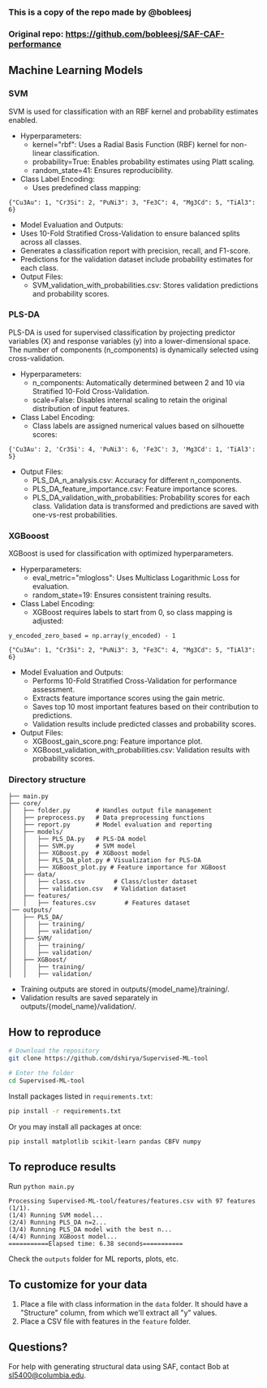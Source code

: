 ### This is a copy of the repo made by @bobleesj
### Original repo: https://github.com/bobleesj/SAF-CAF-performance


## Machine Learning Models
### SVM
SVM is used for classification with an RBF kernel and probability estimates enabled.
* Hyperparameters:
  * kernel="rbf": Uses a Radial Basis Function (RBF) kernel for non-linear classification.
  * probability=True: Enables probability estimates using Platt scaling.
  * random_state=41: Ensures reproducibility.
* Class Label Encoding:
  * Uses predefined class mapping:
```
{"Cu3Au": 1, "Cr3Si": 2, "PuNi3": 3, "Fe3C": 4, "Mg3Cd": 5, "TiAl3": 6}
```
*	Model Evaluation and Outputs:
  *	Uses 10-Fold Stratified Cross-Validation to ensure balanced splits across all classes.
  *	Generates a classification report with precision, recall, and F1-score.
  *	Predictions for the validation dataset include probability estimates for each class.
* Output Files:
  * SVM_validation_with_probabilities.csv: Stores validation predictions and probability scores.
### PLS-DA
PLS-DA is used for supervised classification by projecting predictor variables (X) and response variables (y) into a lower-dimensional space. The number of components (n_components) is dynamically selected using cross-validation.
* Hyperparameters:
  * n_components: Automatically determined between 2 and 10 via Stratified 10-Fold Cross-Validation.
  * scale=False: Disables internal scaling to retain the original distribution of input features.
* Class Label Encoding:
  * Class labels are assigned numerical values based on silhouette scores:
```
{'Cu3Au': 2, 'Cr3Si': 4, 'PuNi3': 6, 'Fe3C': 3, 'Mg3Cd': 1, 'TiAl3': 5}
``` 
* Output Files:
  * PLS_DA_n_analysis.csv: Accuracy for different n_components.
  *	PLS_DA_feature_importance.csv: Feature importance scores.
  *	PLS_DA_validation_with_probabilities: Probability scores for each class. Validation data is transformed and predictions are saved with one-vs-rest probabilities.

### XGBooost
XGBoost is used for classification with optimized hyperparameters.
* Hyperparameters:
  * eval_metric="mlogloss": Uses Multiclass Logarithmic Loss for evaluation.
  * random_state=19: Ensures consistent training results.
* Class Label Encoding:
  * XGBoost requires labels to start from 0, so class mapping is adjusted:
```
y_encoded_zero_based = np.array(y_encoded) - 1
```
```
{"Cu3Au": 1, "Cr3Si": 2, "PuNi3": 3, "Fe3C": 4, "Mg3Cd": 5, "TiAl3": 6}
```
* Model Evaluation and Outputs:
  * Performs 10-Fold Stratified Cross-Validation for performance assessment.
  * Extracts feature importance scores using the gain metric.
  * Saves top 10 most important features based on their contribution to predictions.
  * Validation results include predicted classes and probability scores.
* Output Files:
  * XGBoost_gain_score.png: Feature importance plot.
  * XGBoost_validation_with_probabilities.csv: Validation results with probability scores.
 
### Directory structure
```
├── main.py
├── core/
│   ├── folder.py       # Handles output file management
│   ├── preprocess.py   # Data preprocessing functions
│   ├── report.py       # Model evaluation and reporting
│   ├── models/
│   │   ├── PLS_DA.py   # PLS-DA model
│   │   ├── SVM.py      # SVM model
│   │   ├── XGBoost.py  # XGBoost model
│   │   ├── PLS_DA_plot.py # Visualization for PLS-DA
│   │   ├── XGBoost_plot.py # Feature importance for XGBoost
│   ├── data/
│   │   ├── class.csv        # Class/cluster dataset
│   │   ├── validation.csv   # Validation dataset
│   ├── features/
│   │   ├── features.csv        # Features dataset
│── outputs/
│   ├── PLS_DA/
│   │   ├── training/
│   │   ├── validation/
│   ├── SVM/
│   │   ├── training/
│   │   ├── validation/
│   ├── XGBoost/
│   │   ├── training/
│   │   ├── validation/
```
* Training outputs are stored in outputs/{model_name}/training/.
* Validation results are saved separately in outputs/{model_name}/validation/.

## How to reproduce

```bash
# Download the repository
git clone https://github.com/dshirya/Supervised-ML-tool

# Enter the folder
cd Supervised-ML-tool
```

Install packages listed in `requirements.txt`:

```bash
pip install -r requirements.txt
```

Or you may install all packages at once:

```bash
pip install matplotlib scikit-learn pandas CBFV numpy
```

## To reproduce results

Run `python main.py`

```
Processing Supervised-ML-tool/features/features.csv with 97 features (1/1).
(1/4) Running SVM model...
(2/4) Running PLS_DA n=2...
(3/4) Running PLS_DA model with the best n...
(4/4) Running XGBoost model...
===========Elapsed time: 6.38 seconds===========
```

Check the `outputs` folder for ML reports, plots, etc.


## To customize for your data

1. Place a file with class information in the `data` folder. It should have a "Structure" column, from which we'll extract all "y" values.
2. Place a CSV file with features in the `feature` folder. 


## Questions?

For help with generating structural data using SAF, contact Bob at [sl5400@columbia.edu](mailto:sl5400@columbia.edu).
